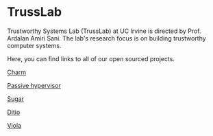 # TrussLab 

Trustworthy Systems Lab (TrussLab) at UC Irvine is directed by Prof. Ardalan Amiri Sani. The lab's research focus is on building trustworthy computer systems.

Here, you can find links to all of our open sourced projects.

[Charm](https://trusslab.github.io/charm)

[Passive hypervisor](https://trusslab.github.io/hyp_tee)

[Sugar](https://trusslab.github.io/sugar)

[Ditio](https://trusslab.github.io/ditio)

[Viola](https://trusslab.github.io/viola)


